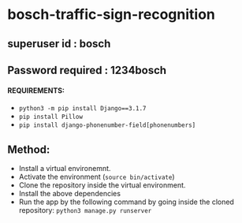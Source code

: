 # bosch-traffic-sign-recognition

## superuser id : bosch

## Password required : 1234bosch

#### REQUIREMENTS:
* ```python3 -m pip install Django==3.1.7```
* ```pip install Pillow```
* ```pip install django-phonenumber-field[phonenumbers]```

## Method:

* Install a virtual environemnt.
* Activate the environment (```source bin/activate```)
* Clone the repository inside the virtual environment.
* Install the above dependencies
* Run the app by the following command by going inside the cloned repository: ```python3 manage.py runserver```




